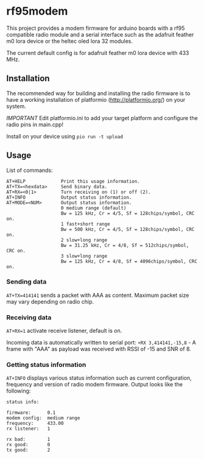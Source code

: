 # rf95modem
This project provides a modem firmware for arduino boards with a rf95 compatible radio module and a serial interface such as the adafruit feather m0 lora device or the heltec oled lora 32 modules. 

The current default config is for adafruit feather m0 lora device with 433 MHz.

## Installation 

The recommended way for building and installing the radio firmware is to have a working installation of platformio (http://platformio.org/) on your system.

*IMPORTANT* Edit platformio.ini to add your target platform and configure the radio pins in main.cpp!

Install on your device using `pio run -t upload`

## Usage

List of commands:
```
AT+HELP             Print this usage information.
AT+TX=<hexdata>     Send binary data.
AT+RX=<0|1>         Turn receiving on (1) or off (2).
AT+INFO             Output status information.
AT+MODE=<NUM>       Output status information.
                    0 medium range (default)
                    Bw = 125 kHz, Cr = 4/5, Sf = 128chips/symbol, CRC on.
                    1 fast+short range
                    Bw = 500 kHz, Cr = 4/5, Sf = 128chips/symbol, CRC on.
                    2 slow+long range
                    Bw = 31.25 kHz, Cr = 4/8, Sf = 512chips/symbol, CRC on.
                    3 slow+long range
                    Bw = 125 kHz, Cr = 4/8, Sf = 4096chips/symbol, CRC on.
```

### Sending data

`AT+TX=414141` sends a packet with AAA as content. Maximum packet size may vary depending on radio chip. 

### Receiving data

`AT+RX=1` activate receive listener, default is on.

Incoming data is automatically written to serial port: `+RX 3,414141,-15,8` - A frame with "AAA" as payload was received with RSSI of -15 and SNR of 8.

### Getting status information

`AT+INFO` displays various status information such as current configuration, frequency and version of radio modem firmware. Output looks like the following:
```
status info:

firmware:      0.1
modem config:  medium range
frequency:     433.00
rx listener:   1

rx bad:        1
rx good:       0
tx good:       2
```